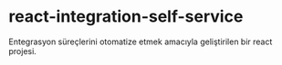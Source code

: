 # react-integration-self-service
Entegrasyon süreçlerini otomatize etmek amacıyla geliştirilen bir react projesi.

